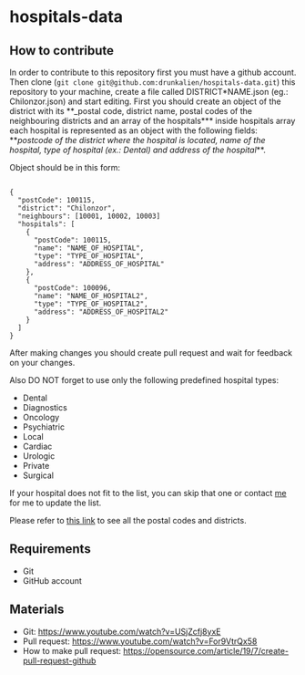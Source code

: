 # hospitals-data

## How to contribute

In order to contribute to this repository first you must have a github account. Then clone (`git clone git@github.com:drunkalien/hospitals-data.git`) this repository to your machine, create a file called DISTRICT\*NAME.json (eg.: Chilonzor.json) and start editing. First you should create an object of the district with its \*\*\_postal code, district name, postal codes of the neighbouring districts and an array of the hospitals**\* inside hospitals array each hospital is represented as an object with the following fields: **_postcode of the district where the hospital is located, name of the hospital, type of hospital (ex.: Dental) and address of the hospital_\*\*.

Object should be in this form:

```

{
  "postCode": 100115,
  "district": "Chilonzor",
  "neighbours": [10001, 10002, 10003]
  "hospitals": [
    {
      "postCode": 100115,
      "name": "NAME_OF_HOSPITAL",
      "type": "TYPE_OF_HOSPITAL",
      "address": "ADDRESS_OF_HOSPITAL"
    },
    {
      "postCode": 100096,
      "name": "NAME_OF_HOSPITAL2",
      "type": "TYPE_OF_HOSPITAL2",
      "address": "ADDRESS_OF_HOSPITAL2"
    }
  ]
}
```

After making changes you should create pull request and wait for feedback on your changes.

Also DO NOT forget to use only the following predefined hospital types:

- Dental
- Diagnostics
- Oncology
- Psychiatric
- Local
- Cardiac
- Urologic
- Private
- Surgical

If your hospital does not fit to the list, you can skip that one or contact [me](https://t.me/zieuw) for me to update the list.

Please refer to [this link](https://github.com/drunkalien/hospitals-data/blob/main/postal-codes.md) to see all the postal codes and districts.

## Requirements

- Git
- GitHub account

## Materials

- Git: https://www.youtube.com/watch?v=USjZcfj8yxE
- Pull request: https://www.youtube.com/watch?v=For9VtrQx58
- How to make pull request: https://opensource.com/article/19/7/create-pull-request-github
